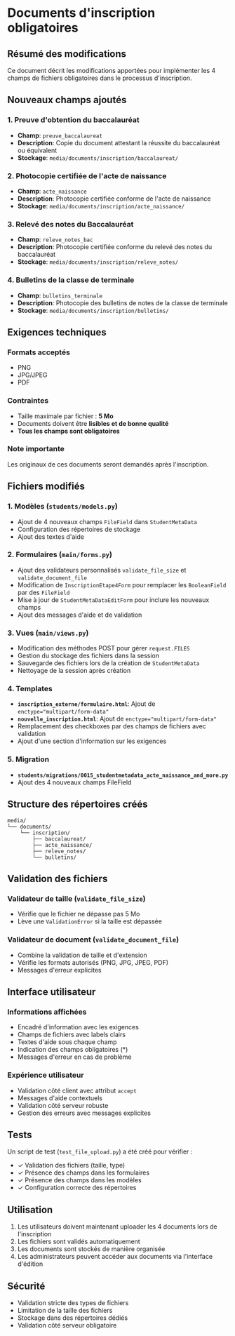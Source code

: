 # Documents d'inscription obligatoires

## Résumé des modifications

Ce document décrit les modifications apportées pour implémenter les 4 champs de fichiers obligatoires dans le processus d'inscription.

## Nouveaux champs ajoutés

### 1. Preuve d'obtention du baccalauréat
- **Champ**: `preuve_baccalaureat`
- **Description**: Copie du document attestant la réussite du baccalauréat ou équivalent
- **Stockage**: `media/documents/inscription/baccalaureat/`

### 2. Photocopie certifiée de l'acte de naissance
- **Champ**: `acte_naissance`
- **Description**: Photocopie certifiée conforme de l'acte de naissance
- **Stockage**: `media/documents/inscription/acte_naissance/`

### 3. Relevé des notes du Baccalauréat
- **Champ**: `releve_notes_bac`
- **Description**: Photocopie certifiée conforme du relevé des notes du baccalauréat
- **Stockage**: `media/documents/inscription/releve_notes/`

### 4. Bulletins de la classe de terminale
- **Champ**: `bulletins_terminale`
- **Description**: Photocopie des bulletins de notes de la classe de terminale
- **Stockage**: `media/documents/inscription/bulletins/`

## Exigences techniques

### Formats acceptés
- PNG
- JPG/JPEG
- PDF

### Contraintes
- Taille maximale par fichier : **5 Mo**
- Documents doivent être **lisibles et de bonne qualité**
- **Tous les champs sont obligatoires**

### Note importante
Les originaux de ces documents seront demandés après l'inscription.

## Fichiers modifiés

### 1. Modèles (`students/models.py`)
- Ajout de 4 nouveaux champs `FileField` dans `StudentMetaData`
- Configuration des répertoires de stockage
- Ajout des textes d'aide

### 2. Formulaires (`main/forms.py`)
- Ajout des validateurs personnalisés `validate_file_size` et `validate_document_file`
- Modification de `InscriptionEtape4Form` pour remplacer les `BooleanField` par des `FileField`
- Mise à jour de `StudentMetaDataEditForm` pour inclure les nouveaux champs
- Ajout des messages d'aide et de validation

### 3. Vues (`main/views.py`)
- Modification des méthodes POST pour gérer `request.FILES`
- Gestion du stockage des fichiers dans la session
- Sauvegarde des fichiers lors de la création de `StudentMetaData`
- Nettoyage de la session après création

### 4. Templates
- **`inscription_externe/formulaire.html`**: Ajout de `enctype="multipart/form-data"`
- **`nouvelle_inscription.html`**: Ajout de `enctype="multipart/form-data"`
- Remplacement des checkboxes par des champs de fichiers avec validation
- Ajout d'une section d'information sur les exigences

### 5. Migration
- **`students/migrations/0015_studentmetadata_acte_naissance_and_more.py`**
- Ajout des 4 nouveaux champs FileField

## Structure des répertoires créés

```
media/
└── documents/
    └── inscription/
        ├── baccalaureat/
        ├── acte_naissance/
        ├── releve_notes/
        └── bulletins/
```

## Validation des fichiers

### Validateur de taille (`validate_file_size`)
- Vérifie que le fichier ne dépasse pas 5 Mo
- Lève une `ValidationError` si la taille est dépassée

### Validateur de document (`validate_document_file`)
- Combine la validation de taille et d'extension
- Vérifie les formats autorisés (PNG, JPG, JPEG, PDF)
- Messages d'erreur explicites

## Interface utilisateur

### Informations affichées
- Encadré d'information avec les exigences
- Champs de fichiers avec labels clairs
- Textes d'aide sous chaque champ
- Indication des champs obligatoires (*)
- Messages d'erreur en cas de problème

### Expérience utilisateur
- Validation côté client avec attribut `accept`
- Messages d'aide contextuels
- Validation côté serveur robuste
- Gestion des erreurs avec messages explicites

## Tests

Un script de test (`test_file_upload.py`) a été créé pour vérifier :
- ✓ Validation des fichiers (taille, type)
- ✓ Présence des champs dans les formulaires
- ✓ Présence des champs dans les modèles
- ✓ Configuration correcte des répertoires

## Utilisation

1. Les utilisateurs doivent maintenant uploader les 4 documents lors de l'inscription
2. Les fichiers sont validés automatiquement
3. Les documents sont stockés de manière organisée
4. Les administrateurs peuvent accéder aux documents via l'interface d'édition

## Sécurité

- Validation stricte des types de fichiers
- Limitation de la taille des fichiers
- Stockage dans des répertoires dédiés
- Validation côté serveur obligatoire

